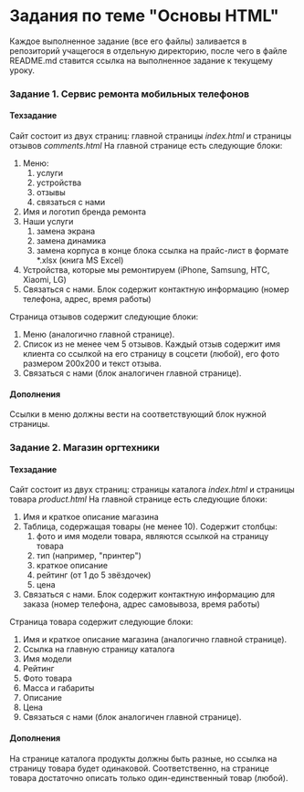 # Задания по теме "Основы HTML"

Каждое выполненное задание (все его файлы) заливается в репозиторий учащегося в отдельную директорию, после чего в файле README.md ставится ссылка на выполненное задание к текущему уроку.

### Задание 1. Сервис ремонта мобильных телефонов

#### Техзадание

Сайт состоит из двух страниц: главной страницы *index.html* и страницы отзывов *comments.html*
На главной странице есть следующие блоки:

1. Меню:
	1. услуги
	2. устройства
	3. отзывы
	4. связаться с нами
2. Имя и логотип бренда ремонта
3. Наши услуги 
	1. замена экрана
	2. замена динамика
	3. замена корпуса
	в конце блока ссылка на прайс-лист в формате *.xlsx (книга MS Excel)
4. Устройства, которые мы ремонтируем (iPhone, Samsung, HTC, Xiaomi, LG)
5. Связаться с нами. Блок содержит контактную информацию (номер телефона, адрес, время работы)

Страница отзывов содержит следующие блоки:

1. Меню (аналогично главной странице).
2. Список из не менее чем 5 отзывов. Каждый отзыв содержит имя клиента со ссылкой на его страницу в соцсети (любой), его фото размером 200х200 и текст отзыва.
3. Связаться с нами (блок аналогичен главной странице).

#### Дополнения

Ссылки в меню должны вести на соответствующий блок нужной страницы.


### Задание 2. Магазин оргтехники

#### Техзадание
Сайт состоит из двух страниц: страницы каталога *index.html* и страницы товара *product.html*
На главной странице есть следующие блоки:

1. Имя и краткое описание магазина
3. Таблица, содержащая товары (не менее 10). Содержит столбцы:
	1. фото и имя модели товара, являются ссылкой на страницу товара
	2. тип (например, "принтер")
	3. краткое описание
	4. рейтинг (от 1 до 5 звёздочек)
	5. цена
5. Связаться с нами. Блок содержит контактную информацию для заказа (номер телефона, адрес самовывоза, время работы)

Страница товара содержит следующие блоки:

1. Имя и краткое описание магазина (аналогично главной странице).
2. Ссылка на главную страницу каталога
3. Имя модели
4. Рейтинг
5. Фото товара
6. Масса и габариты
7. Описание
8. Цена
9. Связаться с нами (блок аналогичен главной странице).

#### Дополнения

На странице каталога продукты должны быть разные, но ссылка на страницу товара будет одинаковой. Соответственно, на странице товара достаточно описать только один-единственный товар (любой).
